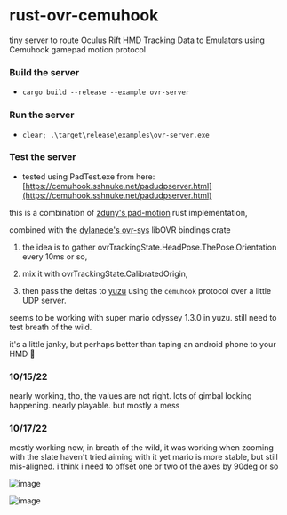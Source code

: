 # rust-ovr-cemuhook
tiny server to route Oculus Rift HMD Tracking Data to Emulators using Cemuhook gamepad motion protocol

### Build the server

- `cargo build --release --example ovr-server`

### Run the server

- `clear; .\target\release\examples\ovr-server.exe`

### Test the server

- tested using PadTest.exe from here: [https://cemuhook.sshnuke.net/padudpserver.html](https://cemuhook.sshnuke.net/padudpserver.html)

this is a combination of [zduny's pad-motion](https://github.com/zduny/pad_motion/) rust implementation, 

combined with the [dylanede's ovr-sys](https://github.com/dylanede/ovr-sys) libOVR bindings crate

1. the idea is to gather ovrTrackingState.HeadPose.ThePose.Orientation every 10ms or so,

2. mix it with ovrTrackingState.CalibratedOrigin, 

3. then pass the deltas to [yuzu](https://github.com/yuzu-emu/yuzu) using the `cemuhook` protocol over a little UDP server. 

seems to be working with super mario odyssey 1.3.0 in yuzu. still need to test breath of the wild.

it's a little janky, but perhaps better than taping an android phone to your HMD :shrug:

### 10/15/22
nearly working, tho, the values are not right. lots of gimbal locking happening. nearly playable. but mostly a mess
### 10/17/22
mostly working now, in breath of the wild, it was working when zooming with the slate
haven't tried aiming with it yet
mario is more stable, but still mis-aligned. i think i need to offset one or two of the axes by 90deg or so

![image](https://user-images.githubusercontent.com/1683122/195977309-719c7902-a4fd-41d3-9f5b-25dbbb8bc77e.png)

![image](https://user-images.githubusercontent.com/1683122/195977320-03bff96a-7705-46b5-9a3d-f5a1b1e1ab1e.png)
